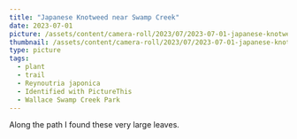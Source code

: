 ```yaml
---
title: "Japanese Knotweed near Swamp Creek"
date: 2023-07-01
picture: /assets/content/camera-roll/2023/07/2023-07-01-japanese-knotweed-near-swamp-creek/20230702_015858308_iOS.jpg
thumbnail: /assets/content/camera-roll/2023/07/2023-07-01-japanese-knotweed-near-swamp-creek/20230702_015858308_iOS-thumbnail.jpg
type: picture
tags:
  - plant
  - trail
  - Reynoutria japonica
  - Identified with PictureThis
  - Wallace Swamp Creek Park
---
```

Along the path I found these very large leaves.